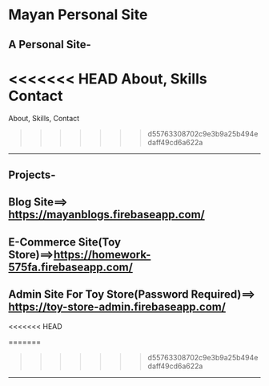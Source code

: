 # Mayan Personal Site
A Personal Site- 
---------------------------------------------------------------------------------
<<<<<<< HEAD
About, Skills Contact 
=======
About, Skills, Contact 
>>>>>>> d55763308702c9e3b9a25b494edaff49cd6a622a
---------------------------------------------------------------------------------
Projects-
---------------------------------------------------------------------------------
   Blog Site==> https://mayanblogs.firebaseapp.com/ 
---------------------------------------------------------------------------------
   E-Commerce Site(Toy Store)==>https://homework-575fa.firebaseapp.com/
---------------------------------------------------------------------------------
   Admin Site For Toy Store(Password Required)==> https://toy-store-admin.firebaseapp.com/
---------------------------------------------------------------------------------
<<<<<<< HEAD

=======
>>>>>>> d55763308702c9e3b9a25b494edaff49cd6a622a
---------------------------------------------------------------------------------


